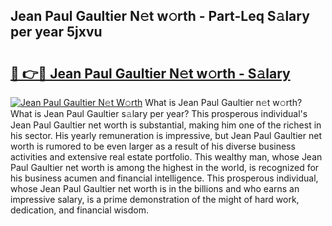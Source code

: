 ## Jean Paul Gaultier N𝚎t w𝚘rth - Part-Leq S𝚊lary per year 5jxvu

# <h2><a href="http://gc3q51.nevu.top/?p=Jean+Paul+Gaultier">🔗 👉🔴 Jean Paul Gaultier N𝚎t w𝚘rth - S𝚊lary</a></h2>

[![Jean Paul Gaultier N𝚎t W𝚘rth](https://i.imgur.com/Oavwk0R.jpeg)](http://gc3q51.nevu.top/?p=Jean+Paul+Gaultier)
What is Jean Paul Gaultier n𝚎t w𝚘rth? What is Jean Paul Gaultier s𝚊lary per year?
This prosperous individual's Jean Paul Gaultier net worth is substantial, making him one of the richest in his sector. His yearly remuneration is impressive, but Jean Paul Gaultier net worth is rumored to be even larger as a result of his diverse business activities and extensive real estate portfolio. This wealthy man, whose Jean Paul Gaultier net worth is among the highest in the world, is recognized for his business acumen and financial intelligence. This prosperous individual, whose Jean Paul Gaultier net worth is in the billions and who earns an impressive salary, is a prime demonstration of the might of hard work, dedication, and financial wisdom.
